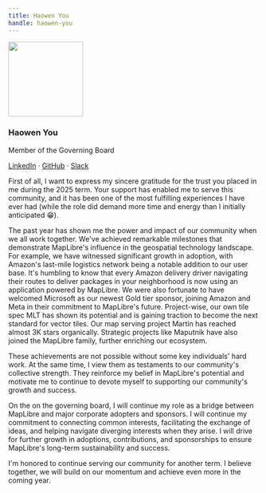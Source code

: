 ```yaml
---
title: Haowen You
handle: haowen-you
---
```


<div class="text-center mb-5">
    <img
        src="https://avatars.githubusercontent.com/u/3392907?v=4s"
        width="150"
        class="rounded-circle mt-3"
    />
    <h3 class="m-3">Haowen You</h3>
    <p>Member of the Governing Board</p>
    <p><a href="https://www.linkedin.com/in/hyou/">LinkedIn</a> · <a href="https://github.com/hy9be">GitHub</a> · <a href="https://osmus.slack.com/team/U03NNTKD3N1">Slack</a>
</div>

First of all, I want to express my sincere gratitude for the trust you placed in me during the 2025 term. Your support has enabled me to serve this community, and it has been one of the most fulfilling experiences I have ever had (while the role did demand more time and energy than I initially anticipated :grin:).

The past year has shown me the power and impact of our community when we all work together. We've achieved remarkable milestones that demonstrate MapLibre's influence in the geospatial technology landscape. For example, we have witnessed significant growth in adoption, with Amazon's last-mile logistics network being a notable addition to our user base. It's humbling to know that every Amazon delivery driver navigating their routes to deliver packages in your neighborhood is now using an application powered by MapLibre. We were also fortunate to have welcomed Microsoft as our newest Gold tier sponsor, joining Amazon and Meta in their commitment to MapLibre's future. Project-wise, our own tile spec MLT has shown its potential and is gaining traction to become the next standard for vector tiles. Our map serving project Martin has reached almost 3K stars organically. Strategic projects like Maputnik have also joined the MapLibre family, further enriching our ecosystem.

These achievements are not possible without some key individuals' hard work. At the same time, I view them as testaments to our community's collective strength. They reinforce my belief in MapLibre's potential and motivate me to continue to devote myself to supporting our community's growth and success.

On the on the governing board, I will continue my role as a bridge between MapLibre and major corporate adopters and sponsors. I will continue my commitment to connecting common interests, facilitating the exchange of ideas, and helping navigate diverging interests when they arise. I will drive for further growth in adoptions, contributions, and sponsorships to ensure MapLibre's long-term sustainability and success.

I'm honored to continue serving our community for another term. I believe together, we will build on our momentum and achieve even more in the coming year.
